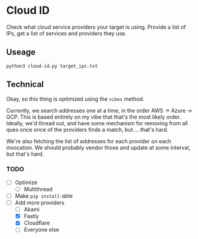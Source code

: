 # Cloud ID

Check what cloud service providers your target is using.
Provide a list of IPs, get a list of services and providers they use.

## Useage
`python3 cloud-id.py target_ips.txt`

## Technical
Okay, so this thing is optimized using the `vibes` method.

Currently, we search addresses one at a time, in the order AWS ->  Azure -> GCP.
This is based entirely on my vibe that that's the most likely order.
Ideally, we'd thread out, and have some mechanism for removing from all ques once 
once of the providers finds a match, but.... that's hard.

We're also fetching the list of addresses for each provider on each invocation.
We should probably vendor those and update at some interval, but that's hard.


### TODO
- [ ] Optimize
    - [ ] Multithread
- [ ] Make `pip install`-able
- [ ] Add more providers
    - [ ] Akami
    - [x] Fastly
    - [x] Cloudflare
    - [ ] Everyone else